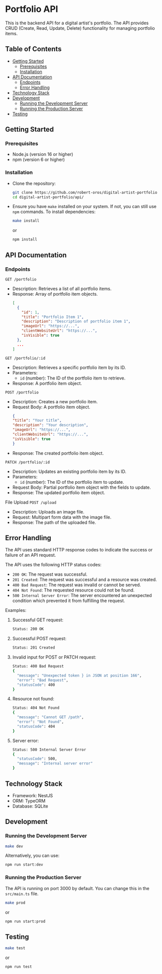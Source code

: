 # Portfolio API
This is the backend API for a digital artist's portfolio. The API provides CRUD (Create, Read, Update, Delete) functionality for managing portfolio items.

## Table of Contents
- [Getting Started](#getting-started)
    - [Prerequisites](#prerequisites)
    - [Installation](#installation)
- [API Documentation](#api-documentation)
   - [Endpoints](#endpoints)
   - [Error Handling](#error-handling)
- [Technology Stack](#technology-stack)
- [Development](#development)
   - [Running the Development Server](#running-the-development-server)
   - [Running the Production Server](#running-the-production-server)
- [Testing](#testing)

## Getting Started
### Prerequisites
- Node.js (version 16 or higher)
- npm (version 6 or higher)

### Installation

- Clone the repository:
    ```bash
    git clone https://github.com/robert-oros/digital-artist-portfolio
    cd digital-artist-portfolio/api/
    ```

- Ensure you have `make` installed on your system. If not, you can still use `npm` commands. To install dependencies:
    ```bash
    make install
    ``` 
    or
    ```bash
    npm install
    ```

## API Documentation

### Endpoints

`GET /portfolio`
- Description: Retrieves a list of all portfolio items.
- Response: Array of portfolio item objects.
  ```json
  [
    {
      "id": 1,
      "title": "Portfolio Item 1",
      "description": "Description of portfolio item 1",
      "imageUrl": "https://...",
      "clientWebsiteUrl": "https://...",
      "isVisible": true
    },
    ...
  ]

`GET /portfolio/:id`
- Description: Retrieves a specific portfolio item by its ID.
- Parameters:
    - `id` (number): The ID of the portfolio item to retrieve.
- Response: A portfolio item object.

`POST /portfolio`
- Description: Creates a new portfolio item.
- Request Body: A portfolio item object.
    ```json
    {
    "title": "Your title",
    "description": "Your description",
    "imageUrl": "https://...",
    "clientWebsiteUrl": "https://...",
    "isVisible": true
    }
    ```
- Response: The created portfolio item object.

`PATCH /portfolio/:id`
- Description: Updates an existing portfolio item by its ID.
- Parameters:
    - `id` (number): The ID of the portfolio item to update.
- Request Body: Partial portfolio item object with the fields to update.
- Response: The updated portfolio item object.

File Upload
`POST /upload`
- Description: Uploads an image file.
- Request: Multipart form data with the image file.
- Response: The path of the uploaded file.

## Error Handling
The API uses standard HTTP response codes to indicate the success or failure of an API request.

The API uses the following HTTP status codes:
- `200 OK`: The request was successful.
- `201 Created`: The request was successful and a resource was created.
- `400 Bad Request`: The request was invalid or cannot be served.
- `404 Not Found`: The requested resource could not be found.
- `500 Internal Server Error`: The server encountered an unexpected condition which prevented it from fulfilling the request.

Examples:
1. Successful GET request:
    ```bash 
    Status: 200 OK
    ```
2. Successful POST request:
    ```bash 
    Status: 201 Created
    ```
3. Invalid input for POST or PATCH request:
    ```bash 
    Status: 400 Bad Request
    {
      "message": "Unexpected token } in JSON at position 166",
      "error": "Bad Request",
      "statusCode": 400
    }
    ```
4. Resource not found:
    ```bash 
    Status: 404 Not Found
    {
      "message": "Cannot GET /path",
      "error": "Not Found",
      "statusCode": 404
    }
    ```
5. Server error:
    ```bash 
    Status: 500 Internal Server Error
    {
      "statusCode": 500,
      "message": "Internal server error"
    }
    ```

## Technology Stack
- Framework: NestJS
- ORM: TypeORM
- Database: SQLite

## Development
### Running the Development Server

```bash
make dev
```
Alternatively, you can use:

```bash
npm run start:dev
```
### Running the Production Server
The API is running on port 3000 by default. You can change this in the `src/main.ts` file.
```bash
make prod
```
or

```bash
npm run start:prod
```

## Testing
```bash
make test
```
or
```bash
npm run test
```